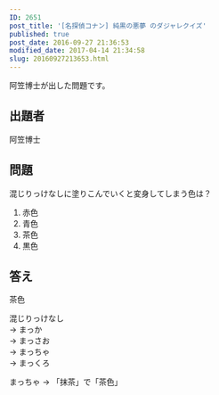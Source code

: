 ```yaml
---
ID: 2651
post_title: '[名探偵コナン] 純黒の悪夢 のダジャレクイズ'
published: true
post_date: 2016-09-27 21:36:53
modified_date: 2017-04-14 21:34:58
slug: 20160927213653.html
---
```

<p>阿笠博士が出した問題です。<br />
<!--more--></p>
<h2>出題者</h2>
<p>阿笠博士</p>
<h2>問題</h2>
<p>混じりっけなしに塗りこんでいくと変身してしまう色は？</p>
<ol>
<li>赤色</li>
<li>青色</li>
<li>茶色</li>
<li>黒色</li>
</ol>
<h2>答え</h2>
<p>茶色</p>
<p>混じりっけなし<br />
→ まっか<br />
→ まっさお<br />
→ まっちゃ<br />
→ まっくろ</p>
<p>まっちゃ → 「抹茶」で「茶色」</p>